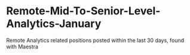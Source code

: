 # Remote-Mid-To-Senior-Level-Analytics-January
Remote Analytics related positions posted within the last 30 days, found with Maestra
